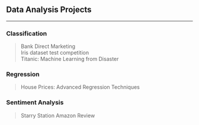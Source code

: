 ## Data Analysis Projects
_________
### Classification
>Bank Direct Marketing <br>
>Iris dataset test competition <br>
>Titanic: Machine Learning from Disaster
### Regression
>House Prices: Advanced Regression Techniques

### Sentiment Analysis
> Starry Station Amazon Review
